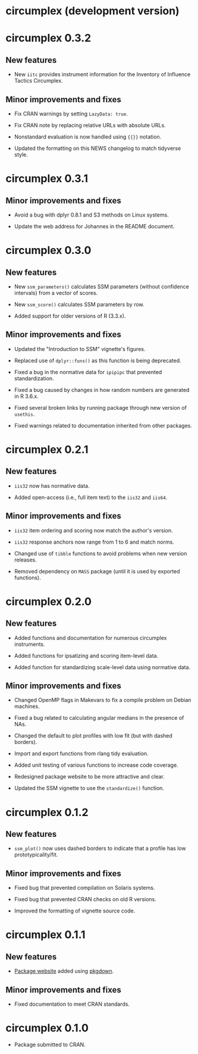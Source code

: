 # circumplex (development version)

# circumplex 0.3.2

## New features

* New `iitc` provides instrument information for the Inventory of Influence 
  Tactics Circumplex.

## Minor improvements and fixes

* Fix CRAN warnings by setting `LazyData: true`.

* Fix CRAN note by replacing relative URLs with absolute URLs.

* Nonstandard evaluation is now handled using `{{}}` notation.

* Updated the formatting on this NEWS changelog to match tidyverse style.


# circumplex 0.3.1

## Minor improvements and fixes

* Avoid a bug with dplyr 0.8.1 and S3 methods on Linux systems.

* Update the web address for Johannes in the README document.


# circumplex 0.3.0

## New features

* New `ssm_parameters()` calculates SSM parameters (without 
  confidence intervals) from a vector of scores.
  
* New `ssm_score()` calculates SSM parameters by row.

* Added support for older versions of R (3.3.x).

## Minor improvements and fixes

* Updated the "Introduction to SSM" vignette's figures.

* Replaced use of `dplyr::funs()` as this function is being deprecated.

* Fixed a bug in the normative data for `ipipipc` that prevented standardization.

* Fixed a bug caused by changes in how random numbers are generated in R 3.6.x.

* Fixed several broken links by running package through new version of `usethis`.

* Fixed warnings related to documentation inherited from other packages.


# circumplex 0.2.1

## New features

* `iis32` now has normative data.

* Added open-access (i.e., full item text) to the `iis32` and `iis64`.

## Minor improvements and fixes

* `iis32` item ordering and scoring now match the author's version.

* `iis32` response anchors now range from 1 to 6 and match norms.

* Changed use of `tibble` functions to avoid problems when new version releases.

* Removed dependency on `MASS` package (until it is used by exported functions).


# circumplex 0.2.0

## New features

* Added functions and documentation for numerous circumplex instruments.

* Added functions for ipsatizing and scoring item-level data.

* Added function for standardizing scale-level data using normative data.

## Minor improvements and fixes

* Changed OpenMP flags in Makevars to fix a compile problem on Debian machines.

* Fixed a bug related to calculating angular medians in the presence of NAs.

* Changed the default to plot profiles with low fit (but with dashed borders).

* Import and export functions from rlang tidy evaluation.

* Added unit testing of various functions to increase code coverage.

* Redesigned package website to be more attractive and clear.

* Updated the SSM vignette to use the `standardize()` function.


# circumplex 0.1.2

## New features

* `ssm_plot()` now uses dashed borders to indicate that a profile has low prototypicality/fit.

## Minor improvements and fixes

* Fixed bug that prevented compilation on Solaris systems.

* Fixed bug that prevented CRAN checks on old R versions.

* Improved the formatting of vignette source code.


# circumplex 0.1.1

## New features

* [Package website](https://circumplex.jmgirard.com) added using [pkgdown](https://pkgdown.r-lib.org/).

## Minor improvements and fixes

* Fixed documentation to meet CRAN standards.


# circumplex 0.1.0

* Package submitted to CRAN.
